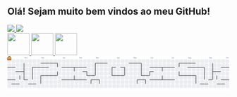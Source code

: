 ## Olá! Sejam muito bem vindos ao meu GitHub!



<div>
  <a href="https://beacons.ai/guilhermeoliveirad">
    <img height="180em" 
      src="https://github-readme-stats.vercel.app/api?username=guilhermeoliveirad&show_icons=true&bg_color=000000&title_color=0000FF&text_color=ffffff&icon_color=ffffff&cache_seconds=3600"/>
    <img height="180em" 
      src="https://github-readme-stats.vercel.app/api/top-langs/?username=guilhermeoliveirad&layout=compact&langs_count=6&bg_color=000000&title_color=0000FF&text_color=ffffff&icon_color=ffffff&cache_seconds=3600"/>
</div>
    
<div>
  <img src="https://devicon-website.vercel.app/api/html5/original.svg" width="50" height="50" />
<img src="https://devicon-website.vercel.app/api/css3/original.svg" width="50" height="50" />
<img src="https://devicon-website.vercel.app/api/python/original.svg" width="50" height="50" />
</div>

<picture>
  <source media="(prefers-color-scheme: dark)" srcset="https://raw.githubusercontent.com/guilhermeoliveirad/guilhermeoliveirad/output/pacman-contribution-graph-dark.svg">
  <source media="(prefers-color-scheme: light)" srcset="https://raw.githubusercontent.com/guilhermeoliveirad/guilhermeoliveirad/output/pacman-contribution-graph.svg">
  <img alt="pacman contribution graph" src="https://raw.githubusercontent.com/guilhermeoliveirad/guilhermeoliveirad/output/pacman-contribution-graph.svg">
</picture>

###

